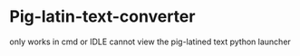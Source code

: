 # Pig-latin-text-converter

only works in cmd or IDLE
cannot view the pig-latined text python launcher
